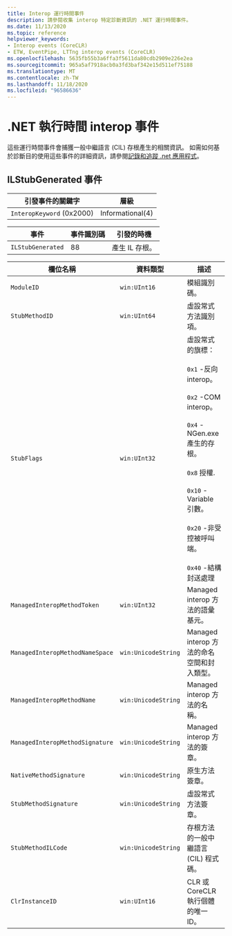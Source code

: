```yaml
---
title: Interop 運行時間事件
description: 請參閱收集 interop 特定診斷資訊的 .NET 運行時間事件。
ms.date: 11/13/2020
ms.topic: reference
helpviewer_keywords:
- Interop events (CoreCLR)
- ETW, EventPipe, LTTng interop events (CoreCLR)
ms.openlocfilehash: 5635fb55b3a6ffa3f5611da80cdb2909e226e2ea
ms.sourcegitcommit: 965a5af7918acb0a3fd3baf342e15d511ef75188
ms.translationtype: MT
ms.contentlocale: zh-TW
ms.lasthandoff: 11/18/2020
ms.locfileid: "96586636"
---
```

# <a name="net-runtime-interop-events"></a>.NET 執行時間 interop 事件

這些運行時間事件會捕獲一般中繼語言 (CIL) 存根產生的相關資訊。 如需如何基於診斷目的使用這些事件的詳細資訊，請參閱[記錄和追蹤 .net 應用程式](../../core/diagnostics/logging-tracing.md)。

## <a name="ilstubgenerated-event"></a>ILStubGenerated 事件

|引發事件的關鍵字|層級|
|-----------------------------------|-----------|
|`InteropKeyword` (0x2000)|Informational(4)|
  
|事件|事件識別碼|引發的時機|
|-----------|--------------|-----------------|
|`ILStubGenerated`|88|產生 IL 存根。|

|欄位名稱|資料類型|描述|
|----------------|---------------|-----------------|
|`ModuleID`|`win:UInt16`|模組識別碼。|
|`StubMethodID`|`win:UInt64`|虛設常式方法識別項。|
|`StubFlags`|`win:UInt32`|虛設常式的旗標：<br /><br /> `0x1` -反向 interop。<br /><br /> `0x2` -COM interop。<br /><br /> `0x4` -NGen.exe 產生的存根。<br /><br /> `0x8` 授權.<br /><br /> `0x10` -Variable 引數。<br /><br /> `0x20` -非受控被呼叫端。<br /><br /> `0x40` -結構封送處理|
|`ManagedInteropMethodToken`|`win:UInt32`|Managed interop 方法的語彙基元。|
|`ManagedInteropMethodNameSpace`|`win:UnicodeString`|Managed interop 方法的命名空間和封入類型。|
|`ManagedInteropMethodName`|`win:UnicodeString`|Managed interop 方法的名稱。|
|`ManagedInteropMethodSignature`|`win:UnicodeString`|Managed interop 方法的簽章。|
|`NativeMethodSignature`|`win:UnicodeString`|原生方法簽章。|
|`StubMethodSignature`|`win:UnicodeString`|虛設常式方法簽章。|
|`StubMethodILCode`|`win:UnicodeString`|存根方法的一般中繼語言 (CIL) 程式碼。|
|`ClrInstanceID`|`win:UInt16`|CLR 或 CoreCLR 執行個體的唯一 ID。|
